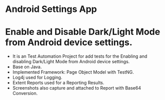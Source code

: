 # Android Settings App
# Enable and Disable Dark/Light Mode from Android device settings.
- It is an Test Automation Project for add tests for the Enabling and disabling Dark/Light Mode from Android device settings.
- Base on Java.
- Implemented Framework: Page Object Model with TestNG.
- Log4j used for Logging. 
- Extent Reports used for a Reporting Results. 
- Screenshots also capture and attached to Report with Base64 Conversion. 
